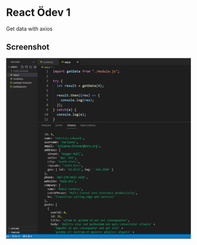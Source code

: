 # React Ödev 1

Get data with axios

## Screenshot

![Get data with axios 1](module_react-odev1_axios.png)

